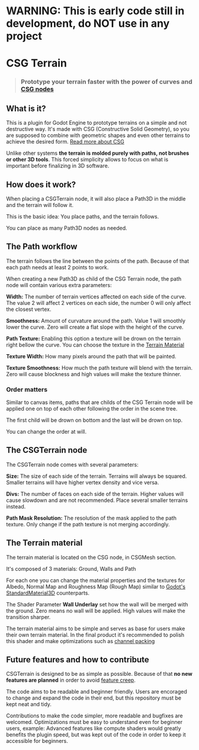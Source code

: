 # WARNING: This is early code still in development, do NOT use in any project

# CSG Terrain
> ### Prototype your terrain faster with the power of curves and [CSG nodes](https://docs.godotengine.org/en/stable/tutorials/3d/csg_tools.html)


## What is it?
This is a plugin for Godot Engine to prototype terrains on a simple and not destructive way. It's made with CSG (Constructive Solid Geometry), so you are supposed to combine with geometric shapes and even other terrains to achieve the desired form. [Read more about CSG](https://docs.godotengine.org/en/stable/tutorials/3d/csg_tools.html)

Unlike other systems **the terrain is molded purely with paths, not brushes or other 3D tools**. This forced simplicity allows to focus on what is important before finalizing in 3D software.


## How does it work?
When placing a CSGTerrain node, it will also place a Path3D in the middle and the terrain will follow it. 

This is the basic idea: You place paths, and the terrain follows.

You can place as many Path3D nodes as needed.


## The Path workflow
The terrain follows the line between the points of the path. Because of that each path needs at least 2 points to work. 

When creating a new Path3D as child of the CSG Terrain node, the path node will contain various extra parameters:

**Width:** The number of terrain vertices affected on each side of the curve. The value 2 will affect 2 vertices on each side, the number 0 will only affect the closest vertex.

**Smoothness:** Amount of curvature around the path. Value 1 will smoothly lower the curve. Zero will create a flat slope with the height of the curve.

**Path Texture:** Enabling this option a texture will be drown on the terrain right bellow the curve. You can choose the texture in the [Terrain Material](#terrain-material)

**Texture Width:** How many pixels around the path that will be painted.

**Texture Smoothness:** How much the path texture will blend with the terrain. Zero will cause blockness and high values will make the texture thinner.


### Order matters
Similar to canvas items, paths that are childs of the CSG Terrain node will be applied one on top of each other following the order in the scene tree.

The first child will be drown on bottom and the last will be drown on top. 

You can change the order at will.


## The CSGTerrain node
The CSGTerrain node comes with several parameters:

**Size:** The size of each side of the terrain. Terrains will always be squared. Smaller terrains will have higher vertex density and vice versa.

**Divs:** The number of faces on each side of the terrain. Higher values will cause slowdown and are not recommended. Place several smaller terrains instead.

**Path Mask Resolution:** The resolution of the mask applied to the path texture. Only change if the path texture is not merging accordingly.


## The Terrain material
The terrain material is located on the CSG node, in CSGMesh section.

It's composed of 3 materials: Ground, Walls and Path

For each one you can change the material properties and the textures for Albedo, Normal Map and Roughness Map (Rough Map) similar to [Godot's StandardMaterial3D](https://docs.godotengine.org/en/stable/tutorials/3d/standard_material_3d.html) counterparts.

The Shader Parameter **Wall Underlay** set how the wall will be merged with the ground. Zero means no wall will be applied. High values will make the transition sharper.

The terrain material aims to be simple and serves as base for users make their own terrain material. In the final product it's recommended to polish this shader and make optimizations such as [channel packing](http://wiki.polycount.com/wiki/ChannelPacking)


## Future features and how to contribute
CSGTerrain is designed to be as simple as possible. Because of that **no new features are planned** in order to avoid [feature creep](https://en.wikipedia.org/wiki/Feature_creep). 

The code aims to be readable and beginner friendly. Users are encoraged to change and expand the code in their end, but this repository must be kept neat and tidy.

Contributions to make the code simpler, more readable and bugfixes are welcomed. Optimizations must be easy to understand even for beginner users, example: Advanced features like compute shaders would greatly benefits the plugin speed, but was kept out of the code in order to keep it accessible for beginners.
